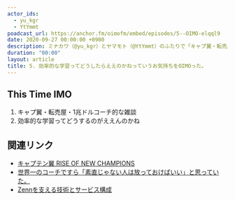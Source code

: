 ```yaml
---
actor_ids:
  - yu_kgr
  - YtYmmt
poadcast_url: https://anchor.fm/oimofm/embed/episodes/5--OIMO-elqql9
date: 2020-09-27 00:00:00 +0900
description: ミナカワ（@yu_kgr）とヤマモト（@YtYmmt）のふたりで「キャプ翼・転売屋・1兆ドルコーチ」的な雑談をしつつ「効率的な学習ってどうするのがええのかね」っていうOIMOをしました。
duration: "00:00"
layout: article
title: 5. 効率的な学習ってどうしたらええのかねっていうお気持ちをOIMOった。
---
```


## This Time IMO

1. キャプ翼・転売屋・1兆ドルコーチ的な雑談
2. 効率的な学習ってどうするのがええんのかね

## 関連リンク

- [キャプテン翼 RISE OF NEW CHAMPIONS](https://captaintsubasa-csgame.bn-ent.net/)
- [世界一のコーチですら「素直じゃない人は放っておけばいい」と思っていた。](https://blog.tinect.jp/?p=66220)
- [Zennを支える技術とサービス構成](https://zenn.dev/catnose99/articles/zenn-dev-stack)
